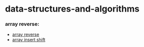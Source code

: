 # data-structures-and-algorithms

### array reverse:
- [array reverse](/arrayreverse/README.md)
- [array insert shift](/arrayinsertshift/README.md)